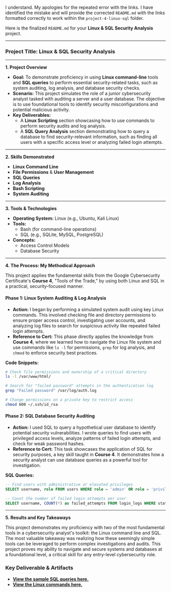 I understand. My apologies for the repeated error with the links. I have identified the mistake and will provide the corrected `README.md` with the links formatted correctly to work within the `project-4-linux-sql` folder.

Here is the finalized `README.md` for your **Linux & SQL Security Analysis** project.

-----

### **Project Title: Linux & SQL Security Analysis**

-----

**1. Project Overview**

  * **Goal:** To demonstrate proficiency in using **Linux command-line** tools and **SQL queries** to perform essential security-related tasks, such as system auditing, log analysis, and database security checks.
  * **Scenario:** This project simulates the role of a junior cybersecurity analyst tasked with auditing a server and a user database. The objective is to use foundational tools to identify security misconfigurations and potential malicious activity.
  * **Key Deliverables:**
      * A **Linux Scripting** section showcasing how to use commands to perform security audits and log analysis.
      * A **SQL Query Analysis** section demonstrating how to query a database to find security-relevant information, such as finding all users with a specific access level or analyzing failed login attempts.

-----

**2. Skills Demonstrated**

  * **Linux Command Line**
  * **File Permissions** & **User Management**
  * **SQL Queries**
  * **Log Analysis**
  * **Bash Scripting**
  * **System Auditing**

-----

**3. Tools & Technologies**

  * **Operating System:** Linux (e.g., Ubuntu, Kali Linux)
  * **Tools:**
      * Bash (for command-line operations)
      * SQL (e.g., SQLite, MySQL, PostgreSQL)
  * **Concepts:**
      * Access Control Models
      * Database Security

-----

**4. The Process: My Methodical Approach**

This project applies the fundamental skills from the Google Cybersecurity Certificate's **Course 4**, "Tools of the Trade," by using both Linux and SQL in a practical, security-focused manner.

#### **Phase 1: Linux System Auditing & Log Analysis**

  * **Action:** I began by performing a simulated system audit using key Linux commands. This involved checking file and directory permissions to ensure proper access control, investigating user accounts, and analyzing log files to search for suspicious activity like repeated failed login attempts.
  * **Reference to Cert:** This phase directly applies the knowledge from **Course 4**, where we learned how to navigate the Linux file system and use commands like `ls -l` for permissions, `grep` for log analysis, and `chmod` to enforce security best practices.

**Code Snippets:**

```bash
# Check file permissions and ownership of a critical directory
ls -l /var/www/html/

# Search for "failed password" attempts in the authentication log
grep "Failed password" /var/log/auth.log

# Change permissions on a private key to restrict access
chmod 600 ~/.ssh/id_rsa
```

#### **Phase 2: SQL Database Security Auditing**

  * **Action:** I used SQL to query a hypothetical user database to identify potential security vulnerabilities. I wrote queries to find users with privileged access levels, analyze patterns of failed login attempts, and check for weak password hashes.
  * **Reference to Cert:** This task showcases the application of SQL for security purposes, a key skill taught in **Course 4**. It demonstrates how a security analyst can use database queries as a powerful tool for investigation.

**SQL Queries:**

```sql
-- Find users with administrative or elevated privileges
SELECT username, role FROM users WHERE role = 'admin' OR role = 'privileged';

-- Count the number of failed login attempts per user
SELECT username, COUNT(*) as failed_attempts FROM login_logs WHERE status = 'failed' GROUP BY username ORDER BY failed_attempts DESC;
```

-----

**5. Results and Key Takeaways**

This project demonstrates my proficiency with two of the most fundamental tools in a cybersecurity analyst's toolkit: the Linux command line and SQL. The most valuable takeaway was realizing how these seemingly simple tools can be leveraged to perform complex investigations and audits. This project proves my ability to navigate and secure systems and databases at a foundational level, a critical skill for any entry-level cybersecurity role.

### **Key Deliverable & Artifacts**

  * **[View the sample SQL queries here.](sql_queries.pdf)**
  * **[View the Linux commands here.](linux-comands.pdf)**